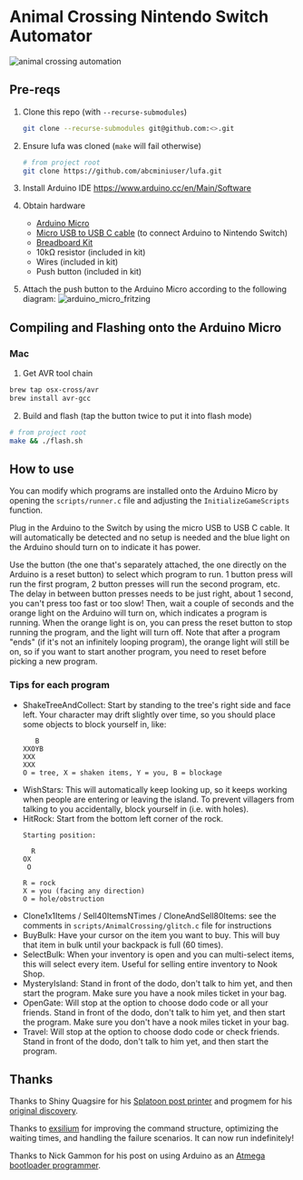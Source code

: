 # Animal Crossing Nintendo Switch Automator

![animal crossing automation](https://user-images.githubusercontent.com/72478718/100486931-e09fde80-30cb-11eb-8111-6655a082b230.gif)

## Pre-reqs
1) Clone this repo (with `--recurse-submodules`)
   ```bash
   git clone --recurse-submodules git@github.com:<>.git
   ```

2) Ensure lufa was cloned (`make` will fail otherwise)
   ```bash
   # from project root
   git clone https://github.com/abcminiuser/lufa.git
   ```
  
3) Install Arduino IDE https://www.arduino.cc/en/Main/Software

4) Obtain hardware
    - [Arduino Micro](https://www.amazon.com/dp/B00AFY2S56)
    - [Micro USB to USB C cable](https://www.amazon.com/dp/B0744BKDRD) (to connect Arduino to Nintendo Switch)
    - [Breadboard Kit](https://www.amazon.com/dp/B01ERPEMAC)
    - 10kΩ resistor (included in kit)
    - Wires  (included in kit)
    - Push button  (included in kit)

5) Attach the push button to the Arduino Micro according to the following diagram:
![arduino_micro_fritzing](https://user-images.githubusercontent.com/72478718/100475856-c05f2800-30a9-11eb-9a83-1cccae4d495f.png)

## Compiling and Flashing onto the Arduino Micro

### Mac

1) Get AVR tool chain
  ```bash
  brew tap osx-cross/avr
  brew install avr-gcc
  ```

2) Build and flash (tap the button twice to put it into flash mode)
  ```bash
  # from project root
  make && ./flash.sh
  ```

## How to use

You can modify which programs are installed onto the Arduino Micro by opening the `scripts/runner.c` file and adjusting the `InitializeGameScripts` function.

Plug in the Arduino to the Switch by using the micro USB to USB C cable. It will automatically be detected and no setup is needed and the blue light on the Arduino should turn on to indicate it has power.

Use the button (the one that's separately attached, the one directly on the Arduino is a reset button) to select which program to run. 1 button press will run the first program, 2 button presses will run the second program, etc. The delay in between button presses needs to be just right, about 1 second, you can't press too fast or too slow! Then, wait a couple of seconds and the orange light on the Arduino will turn on, which indicates a program is running. When the orange light is on, you can press the reset button to stop running the program, and the light will turn off. Note that after a program "ends" (if it's not an infinitely looping program), the orange light will still be on, so if you want to start another program, you need to reset before picking a new program.

### Tips for each program

- ShakeTreeAndCollect: Start by standing to the tree's right side and face left. Your character may drift slightly over time, so you should place some objects to block yourself in, like:
  ```
     B
  XXOYB
  XXX
  XXX
  O = tree, X = shaken items, Y = you, B = blockage
  ```
- WishStars: This will automatically keep looking up, so it keeps working when people are entering or leaving the island. To prevent villagers from talking to you accidentally, block yourself in (i.e. with holes).
- HitRock: Start from the bottom left corner of the rock.
  ```
  Starting position:
  
    R
  OX
   O
  
  R = rock
  X = you (facing any direction)
  O = hole/obstruction
  ```
- Clone1x1Items / Sell40ItemsNTimes / CloneAndSell80Items: see the comments in `scripts/AnimalCrossing/glitch.c` file for instructions
- BuyBulk: Have your cursor on the item you want to buy. This will buy that item in bulk until your backpack is full (60 times).
- SelectBulk: When your inventory is open and you can multi-select items, this will select every item. Useful for selling entire inventory to Nook Shop.
- MysteryIsland: Stand in front of the dodo, don't talk to him yet, and then start the program. Make sure you have a nook miles ticket in your bag.
- OpenGate: Will stop at the option to choose dodo code or all your friends. Stand in front of the dodo, don't talk to him yet, and then start the program. Make sure you don't have a nook miles ticket in your bag.
- Travel: Will stop at the option to choose dodo code or check friends. Stand in front of the dodo, don't talk to him yet, and then start the program.

## Thanks

Thanks to Shiny Quagsire for his [Splatoon post printer](https://github.com/shinyquagsire23/Switch-Fightstick) and progmem for his [original discovery](https://github.com/progmem/Switch-Fightstick).

Thanks to [exsilium](https://github.com/bertrandom/snowball-thrower/pull/1) for improving the command structure, optimizing the waiting times, and handling the failure scenarios. It can now run indefinitely!

Thanks to Nick Gammon for his post on using Arduino as an [Atmega bootloader programmer](https://www.gammon.com.au/bootloader).
